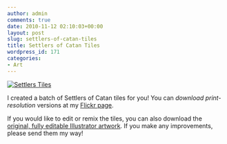 ```yaml
---
author: admin
comments: true
date: 2010-11-12 02:10:03+00:00
layout: post
slug: settlers-of-catan-tiles
title: Settlers of Catan Tiles
wordpress_id: 171
categories:
- Art
---
```


[![Settlers Tiles](http://ryanschenk.com/wp-content/uploads/2010/12/Settlers-Tiles.png)](http://www.flickr.com/photos/ryanschenk/sets/72157625243997903/)

I created a batch of Settlers of Catan tiles for you! You can _download print-resolution_ versions at my [Flickr page](http://www.flickr.com/photos/ryanschenk/sets/72157625243997903/).

If you would like to edit or remix the tiles, you can also download the [original, fully editable Illustrator artwork](http://ryanschenk.com/wp-content/uploads/2010/12/Settlers-Tiles.ai_.zip). If you make any improvements, please send them my way!
